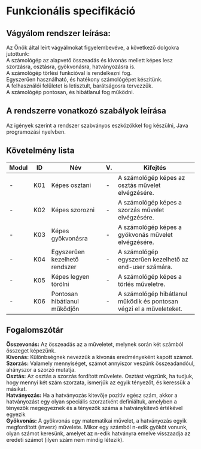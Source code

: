 <h1>Funkcionális specifikáció</h1>

<h2>Vágyálom rendszer leírása:</h2>
<p>
    Az Önök által leírt vágyálmokat figyelembevéve, a következő dolgokra jutottunk: <br>
    A számológép az alapvető összeadás és kivonás mellett képes lesz szorzásra, osztásra, gyökvonásra, hatványozásra is. <br>
    A számológép törlési funkcióval is rendelkezni fog. <br>
    Egyszerűen használható, és hatékony számológépet készítünk. <br>
    A felhasználói felületet is letisztult, barátságosra tervezzük. <br>
    A számológép pontosan, és hibátlanul fog működni. <br>
</p>

<h2>A rendszerre vonatkozó szabályok leírása</h2>
<p>
    Az igények szerint a rendszer szabványos eszközökkel fog készülni, Java programozási nyelvben. <br>

<h2>Követelmény lista</h2>

|Modul| ID | Név |V.| Kifejtés|
|---|---|---|---|---|
|-| K01| Képes osztani|-|A számológép képes az osztás művelet elvégzésére.|
|-| K02| Képes szorozni|-|A számológép képes a szorzás művelet elvégzésére.|
|-| K03| Képes gyökvonásra|-|A számológép képes a gyökvonás művelet elvégzésére.|
|-| K04| Egyszerűen kezelhető rendszer|-|A számológép egyszerűen kezelhető az end-user számára.|
|-| K05| Képes legyen törölni|-|A számológép képes a törlés műveletre.|
|-| K06| Pontosan hibátlanul működjön|-|A számológép hibátlanul működik és pontosan végzi el a műveleteket.|
</p>
<h2>Fogalomszótár</h2>
   <p><strong>Összevonás:</strong> Az összeadás az a műveletet, melynek során két számból összeget képezünk.<br>
   <strong>Kivonás:</strong> Különbségnek nevezzük a kivonás eredményeként kapott számot.<br>
   <strong>Szorzás:</strong> Valamely mennyiséget, számot annyiszor veszünk összeadandóul, ahányszor a szorzó mutatja.<br>
   <strong>Osztás:</strong> Az osztás a szorzás fordított művelete. Osztást végzünk, ha tudjuk, hogy mennyi két szám szorzata, ismerjük az egyik tényezőt, és keressük a másikat.<br>
   <strong>Hatványozás:</strong> Ha a hatványozás kitevője pozitív egész szám, akkor a hatványozást egy olyan speciális szorzatként definiáltuk, amelyben a tényezők megegyeznek és a tényezők száma a hatványkitevő értékével egyezik<br>
   <strong>Gyökvonás:</strong> A gyökvonás egy matematikai művelet, a hatványozás egyik megfordított (inverz) művelete. Mikor egy számból n-edik gyököt vonunk, olyan számot keresünk, amelyet az n-edik hatványra emelve visszaadja az eredeti számot (ilyen szám nem mindig létezik).</p>